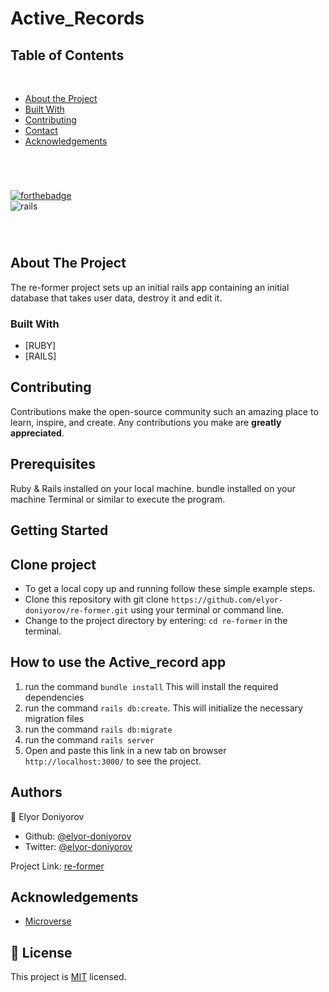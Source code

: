# Active_Records

## Table of Contents
  <br />

* [About the Project](#about-the-project)
* [Built With](#built-with)
* [Contributing](#contributing)
* [Contact](#authors)
* [Acknowledgements](#acknowledgements) 

#
<br />

[![forthebadge](https://forthebadge.com/images/badges/made-with-ruby.svg)](https://forthebadge.com) </br>
![rails](https://img.shields.io/badge/Ruby_on_Rails-CC0000?style=for-the-badge&logo=ruby-on-rails&logoColor=white)

<br />

#


<!-- ABOUT THE PROJECT   -->
## About The Project

The re-former project sets up an initial rails app containing an initial database that takes user data, destroy it and edit it.

### Built With

* [RUBY]
* [RAILS]

## Contributing

Contributions make the open-source community such an amazing place to learn, inspire, and create. Any contributions you make are **greatly appreciated**.

## Prerequisites

Ruby & Rails installed on your local machine.
bundle installed on your machine
Terminal or similar to execute the program.


## Getting Started


## Clone project

- To get a local copy up and running follow these simple example steps.
- Clone this repository with git clone ```https://github.com/elyor-doniyorov/re-former.git``` using your terminal or command line.
- Change to the project directory by entering: ```cd re-former``` in the terminal.


## How to use the Active_record app
1. run the command ```bundle install```   This will install the required dependencies
2. run the command ```rails db:create```. This will initialize the necessary migration files
3. run the command ```rails db:migrate``` 
4. run the command ```rails server```
5. Open and paste this link in a new tab on browser ```http://localhost:3000/``` to see the project.


## Authors

👤 Elyor Doniyorov

- Github: [@elyor-doniyorov](https://github.com/elyor-doniyorov)
- Twitter: [@elyor-doniyorov](https://twitter.com/elyor-doniyorov)



Project Link: [re-former](https://github.com/elyor-doniyorov/re-former/issues/1#issue-884747923)


<!-- ACKNOWLEDGEMENTS -->
## Acknowledgements

* [Microverse](https://www.microverse.org/)

## 📝 License

This project is [MIT](LICENSE) licensed.